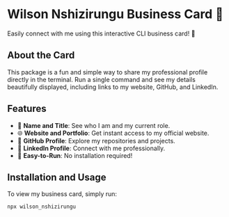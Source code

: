 # Wilson Nshizirungu Business Card 📇

Easily connect with me using this interactive CLI business card! 🚀  

## About the Card
This package is a fun and simple way to share my professional profile directly in the terminal. Run a single command and see my details beautifully displayed, including links to my website, GitHub, and LinkedIn.

## Features
- 👤 **Name and Title**: See who I am and my current role.
- 🌐 **Website and Portfolio**: Get instant access to my official website.
- 🐙 **GitHub Profile**: Explore my repositories and projects.
- 🔗 **LinkedIn Profile**: Connect with me professionally.
- 🚀 **Easy-to-Run**: No installation required!

## Installation and Usage
To view my business card, simply run:  
```bash
npx wilson_nshizirungu
